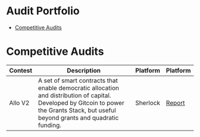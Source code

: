 # Audit Portfolio
- [Competitive Audits](doc:linking-to-pages#competitive-audits)

# Competitive Audits
|    Contest    |  Description  |   Platform    |   Platform    |
| ------------- | ------------- | ------------- | ------------- |
|   Allo V2     |   A set of smart contracts that enable democratic allocation and distribution of capital. Developed by Gitcoin to power the Grants Stack, but useful beyond grants and quadratic funding.    |   Sherlock    | [Report](https://github.com/sherlock-audit/2023-09-Gitcoin-judging/issues/237) |
